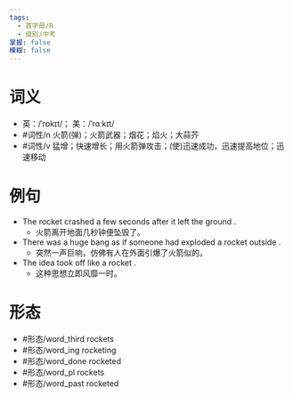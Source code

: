 ```yaml
---
tags:
  - 首字母/R
  - 级别/中考
掌握: false
模糊: false
---
```

# 词义
- 英：/ˈrɒkɪt/； 美：/ˈrɑːkɪt/
- #词性/n  火箭(弹)；火箭武器；烟花；焰火；大蒜芥
- #词性/v  猛增；快速增长；用火箭弹攻击；(使)迅速成功，迅速提高地位；迅速移动
# 例句
- The rocket crashed a few seconds after it left the ground .
	- 火箭离开地面几秒钟便坠毁了。
- There was a huge bang as if someone had exploded a rocket outside .
	- 突然一声巨响，仿佛有人在外面引爆了火箭似的。
- The idea took off like a rocket .
	- 这种思想立即风靡一时。
# 形态
- #形态/word_third rockets
- #形态/word_ing rocketing
- #形态/word_done rocketed
- #形态/word_pl rockets
- #形态/word_past rocketed
